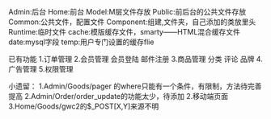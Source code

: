 Admin:后台
Home:前台
Model:M层文件存放
Public:前后台的公共文件存放
Common:公共文件，配置文件
Component:组建,文件夹，自己添加的类放里头
Runtime:临时文件
	cache:模版缓存文件，smarty——HTML混合缓存文件
	date:mysql字段
	temp:用户专门设置的缓存flie 


已有功能
	1.订单管理
	2.会员管理
		会员登陆
		邮件注册
	3.商品管理
		分类
		评论
		品牌
	4.广告管理
	5.权限管理



小遗留：
	1.Admin/Goods/pager 的where只能有一个条件，有限制，方法待完善提高
	2.Admin/Order/order_update的功能太少，待添加
	2.移动端页面
	3.Home/Goods/gwc2的$_POST[X,Y]来源不明

